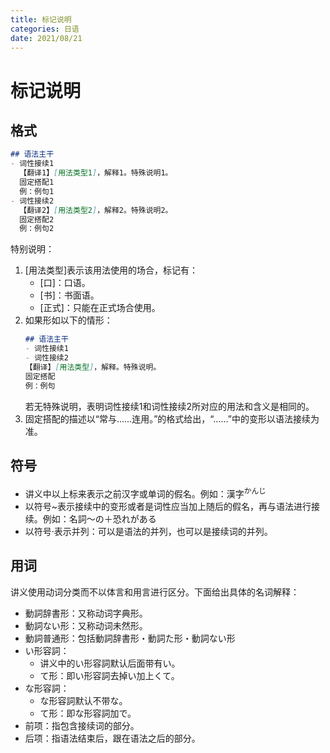 ```yaml
---
title: 标记说明
categories: 日语
date: 2021/08/21
---
```

# 标记说明
## 格式
```markdown
## 语法主干
- 词性接续1
  【翻译1】[用法类型1]，解释1。特殊说明1。
  固定搭配1  
  例：例句1  
- 词性接续2
  【翻译2】[用法类型2]，解释2。特殊说明2。
  固定搭配2  
  例：例句2
```
特别说明：  
1. [用法类型]表示该用法使用的场合，标记有：  
   - [口]：口语。  
   - [书]：书面语。  
   - [正式]：只能在正式场合使用。  
2. 如果形如以下的情形：  
    ```markdown
    ## 语法主干
   - 词性接续1
   - 词性接续2
    【翻译】[用法类型]，解释。特殊说明。
    固定搭配  
    例：例句  
    ```
    若无特殊说明，表明词性接续1和词性接续2所对应的用法和含义是相同的。  
3. 固定搭配的描述以“常与……连用。”的格式给出，“……”中的变形以语法接续为准。  

## 符号
- 讲义中以上标来表示之前汉字或单词的假名。例如：漢字<sup>かんじ</sup>  
- 以符号\~表示接续中的变形或者是词性应当加上随后的假名，再与语法进行接续。例如：名詞～の＋恐れがある  
- 以符号·表示并列：可以是语法的并列，也可以是接续词的并列。  

## 用词
讲义使用动词分类而不以体言和用言进行区分。下面给出具体的名词解释：  
- 動詞辞書形：又称动词字典形。  
- 動詞ない形：又称动词未然形。  
- 動詞普通形：包括動詞辞書形・動詞た形・動詞ない形  
- い形容詞：
   - 讲义中的い形容詞默认后面带有い。  
   - て形：即い形容詞去掉い加上くて。  
- な形容詞：
   - な形容詞默认不带な。  
   - て形：即な形容詞加で。
- 前项：指包含接续词的部分。  
- 后项：指语法结束后，跟在语法之后的部分。  
